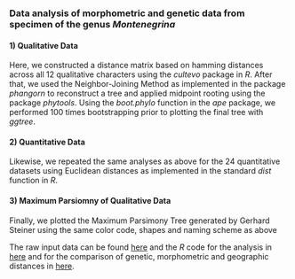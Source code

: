 ### Data analysis of morphometric and genetic data from specimen of the genus _Montenegrina_

#### 1) Qualitative Data

Here, we constructed a distance matrix based on hamming distances across all 12 qualitative characters using the _cultevo_ package in _R_. After that, we used the Neighbor-Joining Method as implemented in the package _phangorn_ to reconstruct a tree and applied midpoint rooting using the package _phytools_. Using the _boot.phylo_ function in the _ape_ package, we performed 100 times bootstrapping prior to plotting the final tree with _ggtree_.

#### 2) Quantitative Data
Likewise, we repeated the same analyses as above for the 24 quantitative datasets using Euclidean distances as implemented in the standard _dist_ function in _R_.

#### 3) Maximum Parsiomny of Qualitative Data
Finally, we plotted the Maximum Parsimony Tree generated by Gerhard Steiner using the same color code, shapes and naming scheme as above


The raw input data can be found [here](data/Montenegrina_rawdata.xlsx) and the _R_ code for the analysis in [here](analyses/analyses.R) and for the comparison of genetic, morphometric and geographic distances in [here](analyses/distances/analyses.r).

